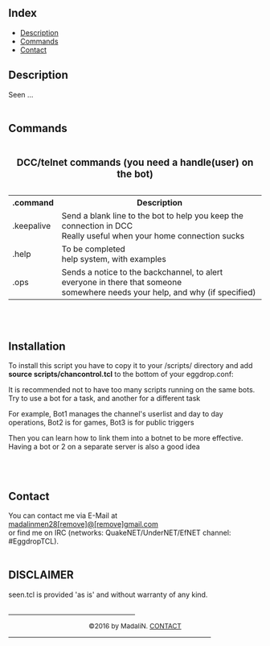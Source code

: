 <html>
<title>seen.tcl help file - PLEASE, keep in mind, this is a work in progess</title>
<h2>Index</h2>
<ul>
<li><a href="#description">Description</a>
<li><a href="#commands">Commands</a>
<li><a href="#contact">Contact</a>
</ul>

<a name="description"><h2>Description</h2></a>
Seen ...  </h4>
<br>
<br>
<a name="commands"><h2>Commands</h2></a>
<table "id="t01"> 
<caption><h3>DCC/telnet commands (you need a handle(user) on the bot)</h3></caption>
  <tr>
    <th><b>.command</b></th>
    <th><b>Description</b></th>
  </tr>
  <tr>
    <td>.keepalive</td>
    <td>Send a blank line to the bot to help you keep the connection in DCC<br>Really useful when your home connection sucks</td>
  </tr>
  <tr>
    <td>.help</td>
    <td>To be completed<br>help system, with examples</td>
  </tr>
  <tr>
    <td>.ops <text></td>
    <td>Sends a notice to the backchannel, to alert everyone in there that someone<br> somewhere needs your help, and why (if specified)</td>
  </tr>
</table>
<br>
<br>
<a name="installation"><h2>Installation</h2></a>
To install this script you have to copy it to your /scripts/ directory and add <b>source scripts/chancontrol.tcl</b> to the bottom of your eggdrop.conf:<p>
It is recommended not to have too many scripts running on the same bots. Try to use a bot for a task, and another for a different task<p>
For example, Bot1 manages the channel's userlist and day to day operations, Bot2 is for games, Bot3 is for public triggers<p>
Then you can learn how to link them into a botnet to be more effective. Having a bot or 2 on a separate server is also a good idea<p>
<br>
<br>
<a name="contact"><h2>Contact</h2></a>
You can contact me via E-Mail at <a href="mailto:madalinmen28@gmail.com">madalinmen28[remove]@[remove]gmail.com</a><br>or find me on IRC (networks: QuakeNET/UnderNET/EfNET channel: #EggdropTCL).
<br>
<br>
<a name="disclaimer"><h2>DISCLAIMER</h2></a>
seen.tcl is provided 'as is' and without warranty of any kind.
<br>
<br>
<hr align="CENTER" width="50%">
<center><font size="-1">&copy;2016 by MadaliN. <A href="#contact">CONTACT</A></font></center>
<hr align="CENTER" width="80%">
</td></tr>
</body>
</html>
</b>
